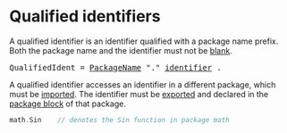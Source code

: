 # Qualified identifiers

A qualified identifier is an identifier qualified with a package name prefix. Both the package name and the identifier must not be [blank](/Declarations%20and%20scope/blank_identifier.html).

<pre>
<a id="QualifiedIdent">QualifiedIdent</a> = <a href="/Packages/package_clause.html#PackageName">PackageName</a> "." <a href="/Lexical%20elements/identifiers.html#identifier">identifier</a> .
</pre>

A qualified identifier accesses an identifier in a different package, which must be [imported](/Packages/import_declarations.html). The identifier must be [exported](/Declarations%20and%20scope/exported_identifiers.html) and declared in the [package block](/Blocks/) of that package.

```go
math.Sin    // denotes the Sin function in package math
```